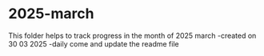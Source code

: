 # 2025-march
This folder helps to track progress in the month of 2025 march
-created on 30 03 2025
-daily come and update the readme file

